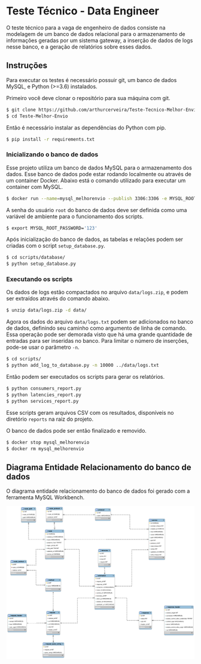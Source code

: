 # Teste Técnico - Data Engineer

O teste técnico para a vaga de engenheiro de dados consiste na modelagem de um banco de dados relacional para o armazenamento de informações geradas por um sistema gateway, a inserção de dados de logs nesse banco, e a geração de relatórios sobre esses dados.

## Instruções

Para executar os testes é necessário possuir git, um banco de dados MySQL, e Python (>=3.6) instalados.

Primeiro você deve clonar o repositório para sua máquina com git.

```bash
$ git clone https://github.com/arthurcerveira/Teste-Tecnico-Melhor-Envio.git
$ cd Teste-Melhor-Envio
```

Então é necessário instalar as dependências do Python com pip.

```bash
$ pip install -r requirements.txt
```

### Inicializando o banco de dados

Esse projeto utiliza um banco de dados MySQL para o armazenamento dos dados. Esse banco de dados pode estar rodando localmente ou através de um container Docker. Abaixo está o comando utilizado para executar um container com MySQL.

```bash
$ docker run --name=mysql_melhorenvio --publish 3306:3306 -e MYSQL_ROOT_PASSWORD='123' -e  MYSQL_ROOT_HOST=172.17.0.1 -d mysql/mysql-server
```

A senha do usuário `root` do banco de dados deve ser definida como uma variável de ambiente para o funcionamento dos scripts.

```bash
$ export MYSQL_ROOT_PASSWORD='123'
```

Após inicialização do banco de dados, as tabelas e relações podem ser criadas com o script `setup_database.py`.

```bash
$ cd scripts/database/
$ python setup_database.py
```

### Executando os scripts

Os dados de logs estão compactados no arquivo `data/logs.zip`, e podem ser extraídos através do comando abaixo.

```bash
$ unzip data/logs.zip -d data/
```

Agora os dados do arquivo `data/logs.txt` podem ser adicionados no banco de dados, definindo seu caminho como argumento de linha de comando. Essa operação pode ser demorada visto que há uma grande quantidade de entradas para ser inseridas no banco. Para limitar o número de inserções, pode-se usar o parâmetro `-n`.

```bash
$ cd scripts/
$ python add_log_to_database.py -n 10000 ../data/logs.txt
```

Então podem ser executados os scripts para gerar os relatórios.

```bash
$ python consumers_report.py
$ python latencies_report.py
$ python services_report.py
```

Esse scripts geram arquivos CSV com os resultados, disponíveis no diretório `reports` na raiz do projeto.

O banco de dados pode ser então finalizado e removido.

```bash
$ docker stop mysql_melhorenvio
$ docker rm mysql_melhorenvio
```

## Diagrama Entidade Relacionamento do banco de dados

O diagrama entidade relacionamento do banco de dados foi gerado com a ferramenta MySQL Workbench.

![./database-schema/schema.png](./database-schema/schema.png)
